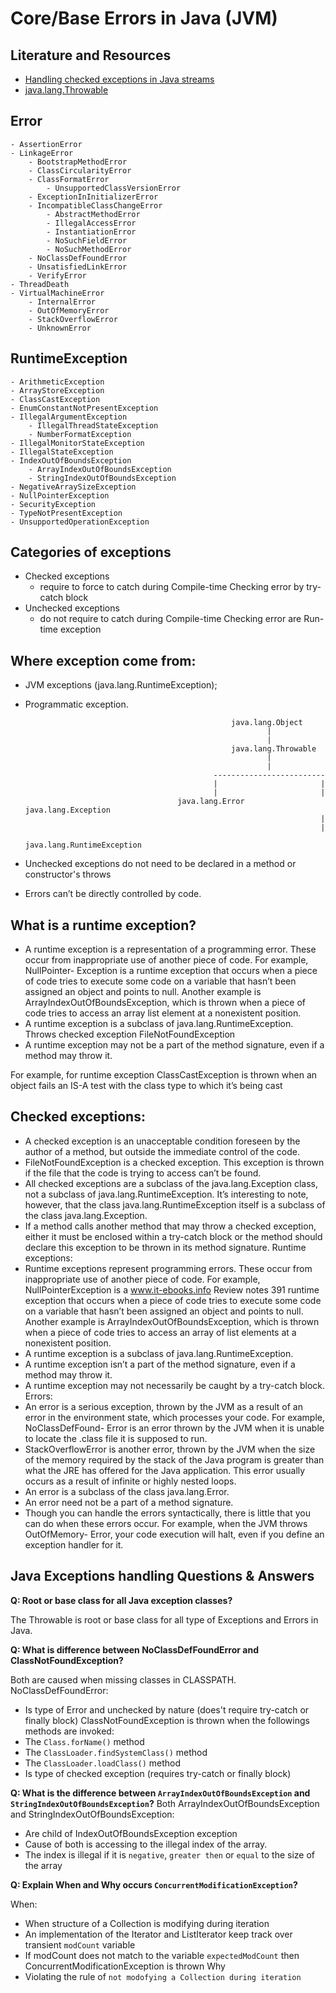 # Core/Base Errors in Java (JVM)

## Literature and Resources

- [Handling checked exceptions in Java streams](https://www.oreilly.com/ideas/handling-checked-exceptions-in-java-streams)
- [java.lang.Throwable](https://docs.oracle.com/javase/8/docs/api/java/lang/Throwable.html)

## Error

    - AssertionError
    - LinkageError
        - BootstrapMethodError
        - ClassCircularityError
        - ClassFormatError
            - UnsupportedClassVersionError
        - ExceptionInInitializerError
        - IncompatibleClassChangeError
            - AbstractMethodError
            - IllegalAccessError
            - InstantiationError
            - NoSuchFieldError
            - NoSuchMethodError
        - NoClassDefFoundError
        - UnsatisfiedLinkError
        - VerifyError
    - ThreadDeath
    - VirtualMachineError
        - InternalError
        - OutOfMemoryError
        - StackOverflowError
        - UnknownError

## RuntimeException

    - ArithmeticException
    - ArrayStoreException
    - ClassCastException
    - EnumConstantNotPresentException
    - IllegalArgumentException
        - IllegalThreadStateException
        - NumberFormatException
    - IllegalMonitorStateException
    - IllegalStateException
    - IndexOutOfBoundsException
        - ArrayIndexOutOfBoundsException
        - StringIndexOutOfBoundsException
    - NegativeArraySizeException
    - NullPointerException
    - SecurityException
    - TypeNotPresentException
    - UnsupportedOperationException

## Categories of exceptions

- Checked exceptions
    - require to force to catch during Compile-time Checking error by try-catch block
- Unchecked exceptions
    - do not require to catch during Compile-time Checking error are Run-time exception

## Where exception come from:

- JVM exceptions (java.lang.RuntimeException);
- Programmatic exception.

  								 					java.lang.Object
  								 							|
  								 							|
  								 					java.lang.Throwable
  								 							|
  								 							|
  								 				-------------------------
  								 				|						|
  								 				|						|
  							 			java.lang.Error			java.lang.Exception
  								 										|
  								 										|
  								 							java.lang.RuntimeException


- Unchecked exceptions do not need to be declared in a method or constructor's throws
- Errors can’t be directly controlled by code.

## What is a runtime exception?

- A runtime exception is a representation of a programming error. These occur
  from inappropriate use of another piece of code. For example, NullPointer-
  Exception is a runtime exception that occurs when a piece of code tries to execute
  some code on a variable that hasn’t been assigned an object and points to
  null. Another example is ArrayIndexOutOfBoundsException, which is thrown
  when a piece of code tries to access an array list element at a nonexistent position.
- A runtime exception is a subclass of java.lang.RuntimeException. Throws checked exception FileNotFoundException
- A runtime exception may not be a part of the method signature, even if a method may throw it.

For example, for runtime exception ClassCastException is thrown when an object fails an IS-A test with the class type to
which it’s being cast

## Checked exceptions:

- A checked exception is an unacceptable condition foreseen by the author of a
  method, but outside the immediate control of the code.
- FileNotFoundException is a checked exception. This exception is thrown if the
  file that the code is trying to access can’t be found.
- All checked exceptions are a subclass of the java.lang.Exception class, not a
  subclass of java.lang.RuntimeException. It’s interesting to note, however,
  that the class java.lang.RuntimeException itself is a subclass of the class
  java.lang.Exception.
- If a method calls another method that may throw a checked exception, either it
  must be enclosed within a try-catch block or the method should declare this
  exception to be thrown in its method signature.
  Runtime exceptions:
- Runtime exceptions represent programming errors. These occur from inappropriate
  use of another piece of code. For example, NullPointerException is a
  www.it-ebooks.info
  Review notes 391
  runtime exception that occurs when a piece of code tries to execute some code
  on a variable that hasn’t been assigned an object and points to null. Another
  example is ArrayIndexOutOfBoundsException, which is thrown when a piece of
  code tries to access an array of list elements at a nonexistent position.
- A runtime exception is a subclass of java.lang.RuntimeException.
- A runtime exception isn’t a part of the method signature, even if a method may
  throw it.
- A runtime exception may not necessarily be caught by a try-catch block.
  Errors:
- An error is a serious exception, thrown by the JVM as a result of an error in the
  environment state, which processes your code. For example, NoClassDefFound-
  Error is an error thrown by the JVM when it is unable to locate the .class file it is
  supposed to run.
- StackOverflowError is another error, thrown by the JVM when the size of the
  memory required by the stack of the Java program is greater than what the JRE
  has offered for the Java application. This error usually occurs as a result of infinite
  or highly nested loops.
- An error is a subclass of the class java.lang.Error.
- An error need not be a part of a method signature.
- Though you can handle the errors syntactically, there is little that you can do
  when these errors occur. For example, when the JVM throws OutOfMemory-
  Error, your code execution will halt, even if you define an exception handler
  for it.

## Java Exceptions handling Questions & Answers

**Q: Root or base class for all Java exception classes?**

The Throwable is root or base class for all type of Exceptions and Errors in Java.

**Q: What is difference between NoClassDefFoundError and ClassNotFoundException?**

Both are caused when missing classes in CLASSPATH.
NoClassDefFoundError:

- Is type of Error and unchecked by nature (does't require try-catch or finally block)
  ClassNotFoundException is thrown when the followings methods are invoked:
- The `Class.forName()` method
- The `ClassLoader.findSystemClass()` method
- The `ClassLoader.loadClass()` method
- Is type of checked exception (requires try-catch or finally block)

**Q: What is the difference between `ArrayIndexOutOfBoundsException` and `StringIndexOutOfBoundsException`?**
Both ArrayIndexOutOfBoundsException and StringIndexOutOfBoundsException:

- Are child of IndexOutOfBoundsException exception
- Cause of both is accessing to the illegal index of the array.
- The index is illegal if it is `negative`, `greater then` or `equal` to the size of the array

**Q: Explain When and Why occurs `ConcurrentModificationException`?**

When:

- When structure of a Collection is modifying during iteration
- An implementation of the Iterator and ListIterator keep track over transient `modCount` variable
- If modCount does not match to the variable `expectedModCount` then ConcurrentModificationException is thrown
  Why
- Violating the rule of `not modofying a Collection during iteration`